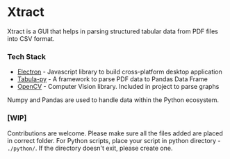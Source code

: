 # Xtract

Xtract is a GUI that helps in parsing structured tabular data from PDF files into CSV format.

### Tech Stack

- [Electron](https://electronjs.org/) - Javascript library to build cross-platform desktop application
- [Tabula-py](https://github.com/chezou/tabula-py) - A framework to parse PDF data to Pandas Data Frame
- [OpenCV](https://opencv.org/) - Computer Vision library. Included in project to parse graphs

Numpy and Pandas are used to handle data within the Python ecosystem.

### [WIP]

Contributions are welcome. Please make sure all the files added are placed in correct folder. For Python scripts, place your script in python directory - `./python/`. If the directory doesn't exit, please create one. 
